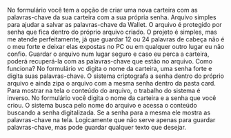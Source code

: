 No formulário você tem a opção de criar uma nova carteira com as palavras-chave da sua carteira com a sua própria senha. Arquivo simples para ajudar a salvar as palavras-chave da Wallet. O arquivo é protegido por senha que fica dentro do próprio arquivo criado. O projeto é simples, mas me atende perfeitamente, já que guardar 12 ou 24 palavras de cabeça não é o meu forte e deixar elas expostas no PC ou em qualquer outro lugar eu não confio. Guardar o arquivo num lugar seguro e caso eu perca a carteira, poderá recuperá-la com as palavras-chave que estão no arquivo. Como funciona? No formulário vc digita o nome da carteira, uma senha forte e digita suas palavras-chave. O sistema criptografa a senha dentro do próprio arquivo e ainda zipa o arquivo com a mesma senha dentro da pasta card. Para mostrar na tela o conteúdo do arquivo, o trabalho do sistema é inverso. No formulário você digita o nome da carteira e a senha que você criou. O sistema busca pelo nome do arquivo e acessa o conteúdo buscando a senha digitalizada. Se a senha para a mesma ele mostra as palavras-chave na tela. Logicamente que não serve apenas para guardar palavras-chave, mas pode guardar qualquer texto que desejar.
